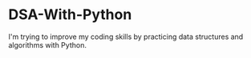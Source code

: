 # DSA-With-Python
I'm trying to improve my coding skills by practicing data structures and algorithms with Python.
